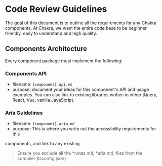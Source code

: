 # Code Review Guidelines

The goal of this document is to outline all the requirements for any Chakra
components. At Chakra, we want the entire code base to be beginner friendly,
easy to understand and high quality.

## Components Architecture

Every component package must implement the following:

### Components API

- filename: `[component].api.md`
- purpose: document your ideas for this component's API and usage examples. You
  can also link to existing libraries written in either jQuery, React, Vue,
  vanilla JavaScript.

### Aria Guidelines

- filename: `[component].aria.md`
- purpose: This is where you write out the accessibility requirements for this

components, and link to any existing

> Ensure you exclude all the *notes.md, *aria.md, files from the compiler
> (tsconfig.json)
